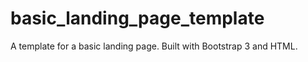 # basic_landing_page_template
A template for a basic landing page. Built with Bootstrap 3 and HTML. 
